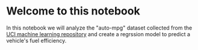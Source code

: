# Welcome to this notebook
In this notebook we will analyze the "auto-mpg" dataset collected from the [UCI machine learning repository](https://archive.ics.uci.edu/ml/index.php) and create a regrssion model to predict a vehicle's fuel efficiency.

